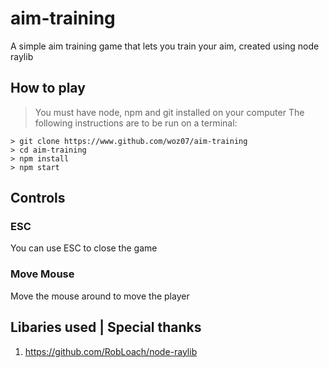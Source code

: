# aim-training
A simple aim training game that lets you train your aim, created using node raylib

## How to play
> You must have node, npm and git installed on your computer
The following instructions are to be run on a terminal:
```
> git clone https://www.github.com/woz07/aim-training
> cd aim-training
> npm install
> npm start
```

## Controls
### ESC
You can use ESC to close the game
### Move Mouse
Move the mouse around to move the player

## Libaries used | Special thanks
1. https://github.com/RobLoach/node-raylib
